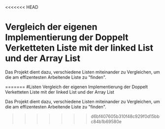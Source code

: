 <<<<<<< HEAD
# Vergleich der eigenen Implementierung der Doppelt Verketteten Liste mit der linked List und der Array List

Das Projekt dient dazu, verschiedene Listen miteinander zu Vergleichen, 
um die am effizentesten Arbeitende Liste zu "finden".

=======
#Listen
Vergleich der eigenen Implementierung der Doppelt Verketteten Liste mit der linked List und der Array List

Das Projekt dient dazu, verschiedene Listen miteinander zu Vergleichen, 
um die am effizentesten Arbeitende Liste zu "finden".
>>>>>>> d6bf407605b310f48c929f0d15bbc84b1b69580e
